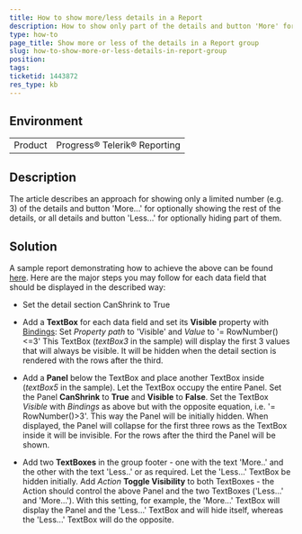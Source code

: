 ```yaml
---
title: How to show more/less details in a Report
description: How to show only part of the details and button 'More' for optionally showing the rest, or all details and button 'Less' for optionally hiding part of them.
type: how-to
page_title: Show more or less of the details in a Report group
slug: how-to-show-more-or-less-details-in-report-group
position: 
tags: 
ticketid: 1443872
res_type: kb
---
```


## Environment
<table>
	<tbody>
		<tr>
			<td>Product</td>
			<td>Progress® Telerik® Reporting</td>
		</tr>
	</tbody>
</table>


## Description
The article describes an approach for showing only a limited number (e.g. 3) of the details and button 'More...' for optionally showing the rest of the details, or all details and button 'Less...' for optionally hiding part of them.

## Solution
A sample report demonstrating how to achieve the above can be found [here](https://www.telerik.com/docs/default-source/knowledgebasearticleattachments/reporting/showhidedetails.trdp?sfvrsn=80136260_2&download=true). Here are the major steps you may follow for each data field that should be displayed in the described way:

- Set the detail section CanShrink to True
- Add a __TextBox__ for each data field and set its __Visible__ property with [Bindings](../expressions-bindings):
Set _Property path_ to 'Visible' and _Value_	to '= RowNumber()<=3'
This TextBox (_textBox3_ in the sample) will display the first 3 values that will always be visible. It will be hidden when the detail section is rendered with the rows after the third.

- Add a __Panel__ below the TextBox and place another TextBox inside (_textBox5_ in the sample). Let the TextBox occupy the entire Panel. Set the Panel __CanShrink__ to __True__ and __Visible__ to __False__. Set the TextBox _Visible_ with _Bindings_ as above but with the opposite equation, i.e. '= RowNumber()>3'. This way the Panel will be initially hidden. When displayed, the Panel will collapse for the first three rows as the TextBox inside it will be invisible. For the rows after the third the Panel will be shown.
- Add two __TextBoxes__ in the group footer - one with the text 'More..' and the other with the text 'Less..' or as required. Let the 'Less...' TextBox be hidden initially. Add _Action_ __Toggle Visibility__ to both TextBoxes - the Action should control the above Panel and the two TextBoxes ('Less...' and 'More...'). With this setting, for example, the 'More...' TextBox will display the Panel and the 'Less...' TextBox and will hide itself, whereas the 'Less...' TextBox will do the opposite.
